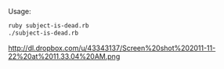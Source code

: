 Usage:

```bash
ruby subject-is-dead.rb
./subject-is-dead.rb
```

http://dl.dropbox.com/u/43343137/Screen%20shot%202011-11-22%20at%2011.33.04%20AM.png